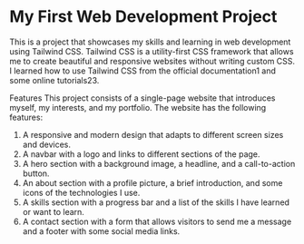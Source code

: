 # My First Web Development Project
This is a project that showcases my skills and learning in web development using Tailwind CSS. Tailwind CSS is a utility-first CSS framework that allows me to create beautiful and responsive websites without writing custom CSS. I learned how to use Tailwind CSS from the official documentation1 and some online tutorials23.

Features
This project consists of a single-page website that introduces myself, my interests, and my portfolio. The website has the following features:

1. A responsive and modern design that adapts to different screen sizes and devices.
2. A navbar with a logo and links to different sections of the page.
3. A hero section with a background image, a headline, and a call-to-action button.
4. An about section with a profile picture, a brief introduction, and some icons of the technologies I use.
5. A skills section with a progress bar and a list of the skills I have learned or want to learn.
6. A contact section with a form that allows visitors to send me a message and a footer with some social media links.
